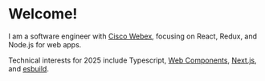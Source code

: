 # Welcome!

I am a software engineer with [Cisco Webex](https://www.webex.com/),
focusing on React, Redux, and Node.js for web apps.

Technical interests for 2025 include Typescript, [Web Components](https://developer.mozilla.org/en-US/docs/Web/Web_Components),
[Next.js](https://nextjs.org/), and [esbuild](https://esbuild.github.io/).

